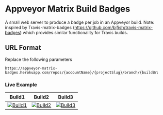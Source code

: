 # Appveyor Matrix Build Badges

A small web server to produce a badge per job in an Appveyor build.
Note: inspired by Travis-matrix-badges (https://github.com/bjfish/travis-matrix-badges) which provides similar functionality for Travis builds.

## URL Format

Replace the following parameters
```
https://appveyor-matrix-badges.herokuapp.com/repos/{accountName}/{projectSlug}/branch/{buildBranch}/{jobNumber}
```

### Live Example

| Build1            | Build2            | Build3            |
|-------------------|-------------------|-------------------|
| [![Build1][1]][4] | [![Build2][2]][4] | [![Build3][3]][4] |

[1]: https://appveyor-matrix-badges.herokuapp.com/repos/tzachshabtay/MonoAGS/branch/master/1
[2]: https://appveyor-matrix-badges.herokuapp.com/repos/tzachshabtay/MonoAGS/branch/master/2
[3]: https://appveyor-matrix-badges.herokuapp.com/repos/tzachshabtay/MonoAGS/branch/master/3
[4]: https://ci.appveyor.com/project/tzachshabtay/monoags

